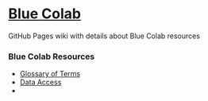 # [Blue Colab](index.html)
GitHub Pages wiki with details about Blue Colab resources

### Blue Colab Resources
* [Glossary of Terms](glossary.md)
* [Data Access](data.md)
* 